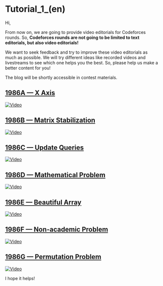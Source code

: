 # Tutorial_1_(en)

Hi,

From now on, we are going to provide video editorials for Codeforces rounds. So, **Codeforces rounds are not going to be limited to text editorials, but also video editorials!**

We want to seek feedback and try to improve these video editorials as much as possible. We will try different ideas like recorded videos and livestreams to see which one helps you the best. So, please help us make a better content for you!

The blog will be shortly accessible in contest materials.

[1986A — X Axis](../problems/A._X_Axis.md)
---------------------------------------------------------------

[![Video](https://img.youtube.com/vi/SK27QUGO4bo/0.jpg)](https://www.youtube.com/watch?v=SK27QUGO4bo)



[1986B — Matrix Stabilization](../problems/B._Matrix_Stabilization.md)
-----------------------------------------------------------------------------

[![Video](https://img.youtube.com/vi/SK27QUGO4bo/0.jpg)](https://www.youtube.com/watch?v=SK27QUGO4bo)



[1986C — Update Queries](../problems/C._Update_Queries.md)
-----------------------------------------------------------------------

[![Video](https://img.youtube.com/vi/SK27QUGO4bo/0.jpg)](https://www.youtube.com/watch?v=SK27QUGO4bo)



[1986D — Mathematical Problem](../problems/D._Mathematical_Problem.md)
-----------------------------------------------------------------------------

[![Video](https://img.youtube.com/vi/SK27QUGO4bo/0.jpg)](https://www.youtube.com/watch?v=SK27QUGO4bo)



[1986E — Beautiful Array](../problems/E._Beautiful_Array.md)
------------------------------------------------------------------------

[![Video](https://img.youtube.com/vi/SK27QUGO4bo/0.jpg)](https://www.youtube.com/watch?v=SK27QUGO4bo)



[1986F — Non-academic Problem](../problems/F._Non-academic_Problem.md)
------------------------------------------------------------------------------

[![Video](https://img.youtube.com/vi/SK27QUGO4bo/0.jpg)](https://www.youtube.com/watch?v=SK27QUGO4bo)



[1986G — Permutation Problem](../problems/G2._Permutation_Problem_(Hard_Version).md)
-----------------------------------------------------------------------------

[![Video](https://img.youtube.com/vi/SK27QUGO4bo/0.jpg)](https://www.youtube.com/watch?v=SK27QUGO4bo)



I hope it helps!

